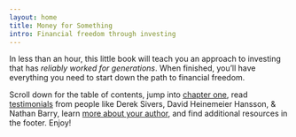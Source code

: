 ```yaml
---
layout: home
title: Money for Something
intro: Financial freedom through investing
---
```


In less than an hour, this little book will teach you an approach to investing that has *reliably worked for generations*. When finished, you’ll have everything you need to start down the path to financial freedom. 

Scroll down for the table of contents, jump into [chapter one](/book/introduction/), read [testimonials](/praise/) from people like Derek Sivers, David Heinemeier Hansson, & Nathan Barry, learn [more about your author](/about/), and find additional resources in the footer. Enjoy!